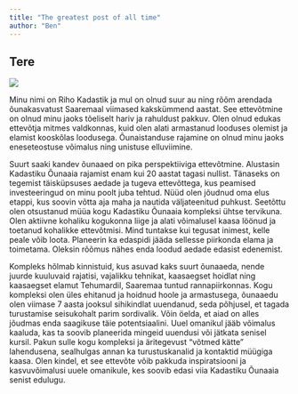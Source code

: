 ```yaml
---
title: "The greatest post of all time"
author: "Ben"
---
```


## Tere

![](https://paper-attachments.dropboxusercontent.com/s_685BB5B155D097548AD01AB93EC2E8F149C3AF554DAB3D1BA95B912231367511_1729442326693_DSC02246-copy-1024x683.webp)

Minu nimi on Riho Kadastik ja mul on olnud suur au ning rõõm arendada õunakasvatust Saaremaal viimased kakskümmend aastat. See ettevõtmine on olnud minu jaoks tõeliselt hariv ja rahuldust pakkuv. Olen olnud edukas ettevõtja mitmes valdkonnas, kuid olen alati armastanud looduses olemist ja elamist kooskõlas loodusega. Õunaistanduse rajamine on olnud minu jaoks eneseteostuse võimalus ning unistuse elluviimine.

Suurt saaki kandev õunaaed on pika perspektiiviga ettevõtmine. Alustasin Kadastiku Õunaaia rajamist enam kui 20 aastat tagasi nullist. Tänaseks on tegemist täisküpsuses aedade ja tugeva ettevõttega, kus peamised investeeringud on minu poolt juba tehtud.
Nüüd olen jõudnud oma elus etappi, kus soovin võtta aja maha ja nautida väljateenitud puhkust. Seetõttu olen otsustanud müüa kogu Kadastiku Õunaaia kompleksi ühtse tervikuna.
Olen aktiivne kohaliku kogukonna liige ja alati võimalusel kaasa löönud ja toetanud kohalikke ettevõtmisi. Mind tuntakse kui tegusat inimest, kelle peale võib loota. Planeerin ka edaspidi jääda sellesse piirkonda elama ja toimetama. Oleksin rõõmus nähes enda loodud aedade edasist edenemist.

Kompleks hõlmab kinnistuid, kus asuvad kaks suurt õunaaeda, nende juurde kuuluvaid rajatisi, vajalikku tehnikat, kaasaegset hoidlat ning kaasaegset elamut Tehumardil, Saaremaa tuntud rannapiirkonnas.
Kogu kompleksi olen üles ehitanud ja hoidnud hoole ja armastusega, õunaaedu olen viimase 7 aasta jooksul sihikindlat uuendanud, seda põhjusel, et tagada turustamise seisukohalt parim sordivalik. Võin öelda, et aiad on alles jõudmas enda saagikuse täie potentsiaalini.
Uuel omanikul jääb võimalus kaaluda, kas ta soovib planeerida mingeid uuendusi või jätkata senisel kursil. Pakun sulle kogu kompleksi ja äritegevust “võtmed kätte” lahendusena, sealhulgas annan ka turustuskanalid ja kontaktid müügiga kaasa.
Olen kindel, et see ettevõte võib pakkuda inspiratsiooni ja kasvuvõimalusi uuele omanikule, kes soovib edasi viia Kadastiku Õunaaia senist edulugu.
